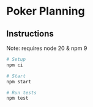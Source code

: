 # Poker Planning

## Instructions

Note: requires node 20 & npm 9

```sh
# Setup
npm ci

# Start
npm start

# Run tests
npm test
```
